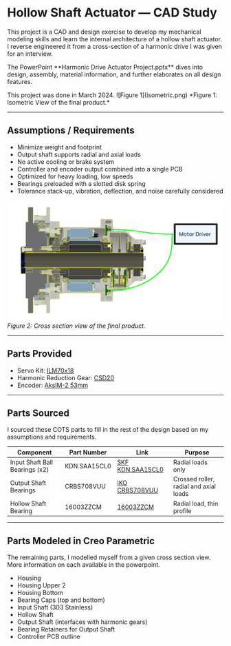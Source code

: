# Hollow Shaft Actuator — CAD Study

This project is a CAD and design exercise to develop my mechanical modeling skills and learn the internal architecture of a hollow shaft actuator. I reverse engineered it from a cross-section of a harmonic drive I was given for an interview. 
<p></p>
The PowerPoint **Harmonic Drive Actuator Project.pptx** dives into design, assembly, material information, and further elaborates on all design features.
<p></p>
This project was done in March 2024.
![Figure 1](isometric.png)  
*Figure 1: Isometric View of the final product.*

---

## Assumptions / Requirements

- Minimize weight and footprint  
- Output shaft supports radial and axial loads  
- No active cooling or brake system  
- Controller and encoder output combined into a single PCB  
- Optimized for heavy loading, low speeds  
- Bearings preloaded with a slotted disk spring  
- Tolerance stack-up, vibration, deflection, and noise carefully considered

![Figure 2](crosssection.png)  
*Figure 2: Cross section view of the final product.*

---

## Parts Provided

- Servo Kit: [ILM70x18](https://www.tq-group.com/en/products/tq-robodrive/servo-kits/ilm70x18/)
- Harmonic Reduction Gear: [CSD20](https://www.hds.co.jp/english/products/detail.html?pdid=01hd13_csd-2a)
- Encoder: [AksIM-2 53mm](https://www.rls.si/eng/aksim-2-off-axis-rotary-absolute-encoder?___from_store=jp)

---

## Parts Sourced

I sourced these COTS parts to fill in the rest of the design based on my assumptions and requirements.

| Component | Part Number | Link | Purpose |
| --- | --- | --- | --- |
| Input Shaft Ball Bearings (x2) | KDN.SAA15CL0 | [SKF KDN.SAA15CL0](https://www.skf.com/group/products/thin-section-bearings/reali-slim-thin-section-bearings/productid-KDN.SAA15CL0) | Radial loads only |
| Output Shaft Bearings | CRBS708VUU | [IKO CRBS708VUU](https://www.ikont.com/download/crossed-roller-bearings/?wpdmdl=4042&refresh=5ffca031790ab1610391601) | Crossed roller, radial and axial loads |
| Hollow Shaft Bearing | 16003ZZCM | [16003ZZCM](https://bearingsdirect.com/16003zzcm-ball-bearing-17x35x8-shielded-16003-zzcm/) | Radial load, thin profile |

---

## Parts Modeled in Creo Parametric

The remaining parts, I modelled myself from a given cross section view. More information on each available in the powerpoint.
- Housing  
- Housing Upper 2  
- Housing Bottom  
- Bearing Caps (top and bottom)  
- Input Shaft (303 Stainless)  
- Hollow Shaft  
- Output Shaft (interfaces with harmonic gears)  
- Bearing Retainers for Output Shaft  
- Controller PCB outline
